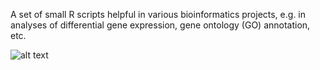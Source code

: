 A set of small R scripts helpful in various bioinformatics projects, e.g. in analyses of differential gene expression, gene ontology (GO) annotation, etc.


![alt text](R/draw-GO-donut-piechart/molecular_function.txt-GO_chart.png)

